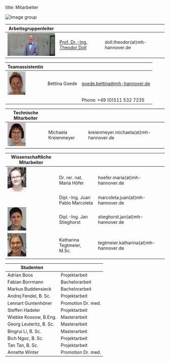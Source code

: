 title: Mitarbeiter

![Image group](Gruppe.png)

|Arbeitsgruppenleiter|                |     |
|--------------|---------------|----|
|![Image Theo Doll](doll.jpg)|[Prof. Dr.-Ing. Theodor Doll](pagedoll.html)|	doll.theodor(at)mh-hannover.de|   



|Teamassistentin|                     |      |
|--------------|---------------------|------|
|![Image Bettina Goede](Betti.jpg) | Bettina Goede	|	goede.bettina@mh-hannover.de     |
|    |   |Phone: +49 (0)511 532 7235|

|Technische Mitarbeiter|                     |      |
|--------------|---------------------|------|
|![Image Michaela Kreienmeyer](Michaela.jpg) | Michaela Kreienmeyer	|	kreienmeyer.michaela(at)mh-hannover.de     |


|Wissenschaftliche Mitarbeiter|             |    |
|---------|------|------|
|![Image Maria Höfer](Maria.png) | Dr. rer. nat. Maria Höfer | hoefer.maria(at)mh-hannover.de | 
|   |Dipl.-Ing. Juan Pablo Marcoleta | marcoleta.juan(at)mh-hannover.de|
|![Image Jan Stieghorst ](Jan.png) |  Dipl.-Ing. Jan Stieghorst|	stieghorst.jan(at)mh-hannover.de|    
|![Image Katharina Tegtmeier](Katharina.png)  | Katharina Tegtmeier, M.Sc. 	|	tegtmeier.katharina(at)mh-hannover.de | 


|Studenten|             |
|-----------|-------------|
|Adrian Boos | Projektarbeit|
|Fabian Borrmann | Bachelorarbeit|
|Markus Buddensieck | Bachelorarbeit|
|Andrej Fendel, B. Sc. | Projektarbeit|
|Lennart Guntenhöner |Promotion Dr. med. |
|Steffen Hadeler | Projektarbeit|
|Wiebke Kossow, B.Eng. |  Masterarbeit|
|Georg Leuteritz, B. Sc. |  Masterarbeit|
|Bingrui Li, B. Sc. |Masterarbeit|
|Bich Ngoc, B. Sc.| Projektarbeit|
|Tan Tan, B. Sc.| Projektarbeit|
|Annette Winter | Promotion Dr. med.|


